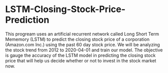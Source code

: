 # LSTM-Closing-Stock-Price-Prediction
This progream uses an artificial recurrent network called Long Short Term Mememory (LSTM) to predict the closing stock price of a corporation (Amazon.com Inc.) using the past 60 day stock price. We will be analyzing the stock trend from 2012 to 2020-04-01 and train our model. The objective is gauge the accuracy of the LSTM model in predicting the closing stock price that will help us decide whether or not to invest in the stock market now.
